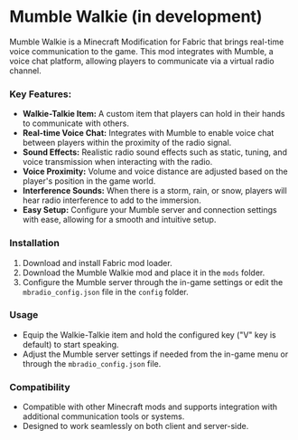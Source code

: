 # Mumble Walkie (in development)
<!--- Pending --->  
Mumble Walkie is a Minecraft Modification for Fabric that brings real-time voice communication to the game. This mod integrates with Mumble, a voice chat platform, allowing players to communicate via a virtual radio channel.

### Key Features:
- **Walkie-Talkie Item:** A custom item that players can hold in their hands to communicate with others.
- **Real-time Voice Chat:** Integrates with Mumble to enable voice chat between players within the proximity of the radio signal.
- **Sound Effects:** Realistic radio sound effects such as static, tuning, and voice transmission when interacting with the radio.
- **Voice Proximity:** Volume and voice distance are adjusted based on the player's position in the game world.
- **Interference Sounds:** When there is a storm, rain, or snow, players will hear radio interference to add to the immersion.
- **Easy Setup:** Configure your Mumble server and connection settings with ease, allowing for a smooth and intuitive setup.

### Installation
1. Download and install Fabric mod loader.
2. Download the Mumble Walkie mod and place it in the `mods` folder.
3. Configure the Mumble server through the in-game settings or edit the `mbradio_config.json` file in the `config` folder.

### Usage
- Equip the Walkie-Talkie item and hold the configured key ("V" key is default) to start speaking.
- Adjust the Mumble server settings if needed from the in-game menu or through the `mbradio_config.json` file.

### Compatibility
- Compatible with other Minecraft mods and supports integration with additional communication tools or systems.
- Designed to work seamlessly on both client and server-side.
